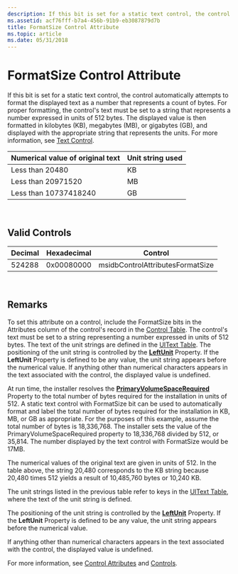 ```yaml
---
description: If this bit is set for a static text control, the control automatically attempts to format the displayed text as a number that represents a count of bytes.
ms.assetid: acf76fff-b7a4-456b-91b9-eb3087879d7b
title: FormatSize Control Attribute
ms.topic: article
ms.date: 05/31/2018
---
```


# FormatSize Control Attribute

If this bit is set for a static text control, the control automatically attempts to format the displayed text as a number that represents a count of bytes. For proper formatting, the control's text must be set to a string that represents a number expressed in units of 512 bytes. The displayed value is then formatted in kilobytes (KB), megabytes (MB), or gigabytes (GB), and displayed with the appropriate string that represents the units. For more information, see [Text Control](text-control.md).



| Numerical value of original text | Unit string used |
|----------------------------------|------------------|
| Less than 20480                  | KB               |
| Less than 20971520               | MB               |
| Less than 10737418240            | GB               |



 

## Valid Controls



| Decimal | Hexadecimal | Control                          |
|---------|-------------|----------------------------------|
| 524288  | 0x00080000  | msidbControlAttributesFormatSize |



 

## Remarks

To set this attribute on a control, include the FormatSize bits in the Attributes column of the control's record in the [Control Table](control-table.md). The control's text must be set to a string representing a number expressed in units of 512 bytes. The text of the unit strings are defined in the [UIText Table](uitext-table.md). The positioning of the unit string is controlled by the [**LeftUnit**](leftunit.md) Property. If the **LeftUnit** Property is defined to be any value, the unit string appears before the numerical value. If anything other than numerical characters appears in the text associated with the control, the displayed value is undefined.

At run time, the installer resolves the [**PrimaryVolumeSpaceRequired**](primaryvolumespacerequired.md) Property to the total number of bytes required for the installation in units of 512. A static text control with FormatSize bit can be used to automatically format and label the total number of bytes required for the installation in KB, MB, or GB as appropriate. For the purposes of this example, assume the total number of bytes is 18,336,768. The installer sets the value of the PrimaryVolumeSpaceRequired property to 18,336,768 divided by 512, or 35,814. The number displayed by the text control with FormatSize would be 17MB.

The numerical values of the original text are given in units of 512. In the table above, the string 20,480 corresponds to the KB string because 20,480 times 512 yields a result of 10,485,760 bytes or 10,240 KB.

The unit strings listed in the previous table refer to keys in the [UIText Table](uitext-table.md), where the text of the unit string is defined.

The positioning of the unit string is controlled by the [**LeftUnit**](leftunit.md) Property. If the **LeftUnit** Property is defined to be any value, the unit string appears before the numerical value.

If anything other than numerical characters appears in the text associated with the control, the displayed value is undefined.

For more information, see [Control Attributes](control-attributes.md) and [Controls](controls.md).

 

 




